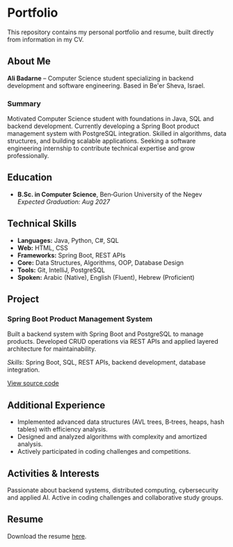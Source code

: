 # Portfolio

This repository contains my personal portfolio and resume, built directly from information in my CV.

## About Me

**Ali Badarne** – Computer Science student specializing in backend development and software engineering. Based in Be'er Sheva, Israel.

### Summary

Motivated Computer Science student with foundations in Java, SQL and backend development. Currently developing a Spring Boot product management system with PostgreSQL integration. Skilled in algorithms, data structures, and building scalable applications. Seeking a software engineering internship to contribute technical expertise and grow professionally.

## Education

- **B.Sc. in Computer Science**, Ben‑Gurion University of the Negev  
  *Expected Graduation: Aug 2027*

## Technical Skills

- **Languages:** Java, Python, C#, SQL  
- **Web:** HTML, CSS  
- **Frameworks:** Spring Boot, REST APIs  
- **Core:** Data Structures, Algorithms, OOP, Database Design  
- **Tools:** Git, IntelliJ, PostgreSQL  
- **Spoken:** Arabic (Native), English (Fluent), Hebrew (Proficient)

## Project

### Spring Boot Product Management System

Built a backend system with Spring Boot and PostgreSQL to manage products. Developed CRUD operations via REST APIs and applied layered architecture for maintainability.

*Skills:* Spring Boot, SQL, REST APIs, backend development, database integration.

[View source code](https://github.com/BD-Ali/spring-boot-product-management)

## Additional Experience

- Implemented advanced data structures (AVL trees, B‑trees, heaps, hash tables) with efficiency analysis.  
- Designed and analyzed algorithms with complexity and amortized analysis.  
- Actively participated in coding challenges and competitions.

## Activities & Interests

Passionate about backend systems, distributed computing, cybersecurity and applied AI. Active in coding challenges and collaborative study groups.

## Resume

Download the resume [here](Ali_Badarne_Resume.pdf).

